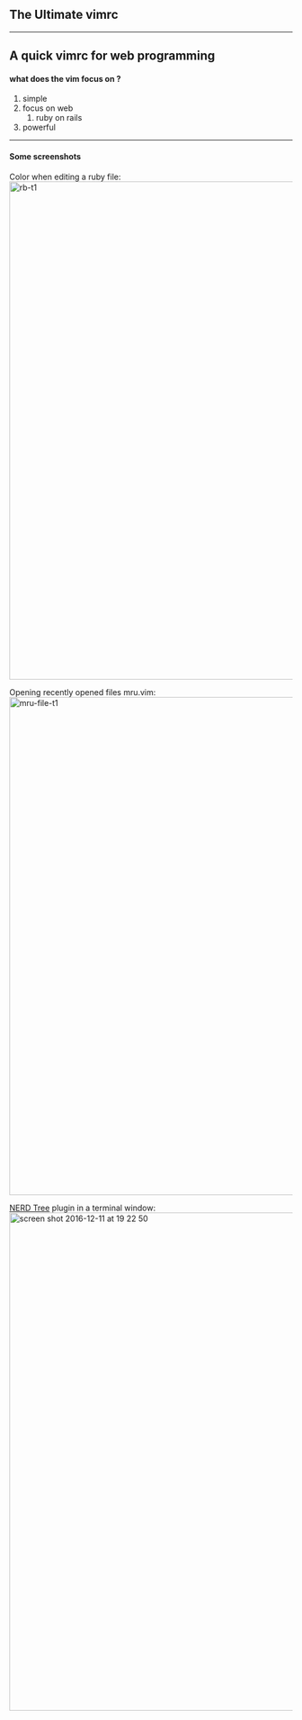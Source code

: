## The Ultimate vimrc 
---- 
A quick vimrc for web programming 
---- 
#### what does the vim focus on ?
1.  simple
2.  focus on web
	1. ruby on rails 
3.  powerful
---- 
#### Some screenshots
Color when editing a ruby file:
<img width="885" alt="rb-t1" src="https://cloud.githubusercontent.com/assets/16079417/21079739/22c96814-bfd6-11e6-9f58-d0bbe948b798.png">

Opening recently opened files mru.vim:
<img width="885" alt="mru-file-t1" src="https://cloud.githubusercontent.com/assets/16079417/21079759/a149abae-bfd6-11e6-839b-abe0bcf0c282.png">

<a href="https://github.com/scrooloose/nerdtree">NERD Tree</a> plugin in a terminal window:
<img width="885" alt="screen shot 2016-12-11 at 19 22 50" src="https://cloud.githubusercontent.com/assets/16079417/21079774/4b1fcc6c-bfd7-11e6-802b-dda4235bd053.png">
